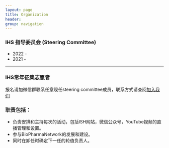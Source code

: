 ```yaml
---
layout: page
title: Organization
header: 
group: navigation
---
```


### IHS 指导委员会 (Steering Committee)
- 2022 - 
- 2021 -

------------------

### IHS常年征集志愿者 

报名请加微信群联系任意现任steering committee成员，联系方式请查阅[加入我们](mailto:chinese.biopharma.career.network@gmail.com)

### 职责包括：
- 负责安排和主持每次的活动，包括ISH网站，微信公众号，YouTube视频的直播管理和设置。
- 参与BioPharmaNetwork的发展和建设。
- 同时在卸任时确定下一任的轮值负责人。

